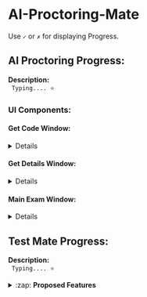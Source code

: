 # AI-Proctoring-Mate

Use <code>&#x2713;</code> or <code>&#x2717;</code> for displaying Progress.

## AI Proctoring Progress:
  
<strong>Description:</strong><br>
<code>
Typing.... &#11088;
</code>

### UI Components:

#### Get Code Window:
<details>
  
- [x] Prompts the candidate for the test code
- [ ] Checks the validity of the code
- [ ] Fetchs files of respective code

</details>

#### Get Details Window:
<details>

- [x] Prompts for the name and unique ID of the candidate
- [ ] Verifies if the ID format matches the one provided by the Teacher

</details>

#### Main Exam Window:
<details>

- [x] Renders the Questions dynamically
- [ ] The question can be single or multi correct
- [x] Has buttons for each question for navigation directly to the question
- [x] These buttons change color depending on question status
- [x] Has next and previous buttons for navigation
- [ ] Has the option to bookmark question which displays a bookmark over the question button
- [ ] Has timer at the top to show remaining time which turns red in the last 20% time
- [ ] Has a calculator if the teacher allows one
- [ ] Closes automatically after one warning if tab switch is detected.
- [x] Records audio and video of the candidate
- [x] Displays a preview of the video being recorded 
- [ ] The video is processed by AI algorithms using parallel computation for speedup
- [ ] Generates a ultrasound pulse and records its amplitude at regular intervals
- [ ] Uploads the response file as well as video files of the candidate
- [ ] Removes unnecessary files

</details>

## Test Mate Progress:

<strong>Description:</strong><br>
<code>
Typing.... &#11088;
</code>

<details>
  
  <summary>:zap: <strong>Proposed Features </strong> </summary>
 
#### 1. Home:

- <code>&#x2713;</code> &nbsp; Landing Page

#### 2. Authentication:

- <code>&#x2713;</code> &nbsp; Registration 
- <code>&#x2713;</code> &nbsp; Login
- <code>&#x2713;</code> &nbsp; Email Activation
- <code>&#x2713;</code> &nbsp; Reset Password via Mail
- <code>&#x2713;</code> &nbsp; Logout

#### 3. Dashboard:

- <code>[-]</code> &nbsp; Create Dashboard
- <code>[-]</code> &nbsp; Create Quiz
  
  <ul>
   <li><code>[-]</code> &nbsp; Configurations Page</li> 
   <li><code>[-]</code> &nbsp; Dynamic Section's Page</li>
   <li><code>[-]</code> &nbsp; Uniques Code Display Page</li> 
  </ul>
  

- <code>[-]</code> &nbsp; Stats Cards
- <code>[-]</code> &nbsp; Stats Plot
- <code>[-]</code> &nbsp; Activity Timeline
- <code>[-]</code> &nbsp; Quizzes Created
- <code>[-]</code> &nbsp; Responses Received

#### 4. Feedback & Contact Us:

- <code>[-]</code> &nbsp; Reach Us Form
- <code>[-]</code> &nbsp; Feedback Form

</details>

